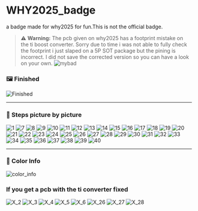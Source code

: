 # WHY2025_badge
a badge made for why2025 for fun.This is not the official badge.


> ⚠️ **Warning:** 
> The pcb given on why2025 has a footprint mistake on the ti boost converter.
> Sorry due to time i was not able to fully check the footprint i just slaped on a 5P SOT package but the pining is incorrect.
> I did not save the corrected version so you can have a look on your own.
> ![mybad](pictures/mistake.png)

### 🖼️ Finished

![Finished](pictures/Finished.jpg)

---

### 🔢 Steps picture by picture

![1](pictures/1.jpg)
![7](pictures/7.jpg)
![8](pictures/8.jpg)
![9](pictures/9.jpg)
![10](pictures/10.jpg)
![11](pictures/11.jpg)
![12](pictures/12.jpg)
![13](pictures/13.jpg)
![14](pictures/14.jpg)
![15](pictures/15.jpg)
![16](pictures/16.jpg)
![17](pictures/17.jpg)
![18](pictures/18.jpg)
![19](pictures/19.jpg)
![20](pictures/20.jpg)
![21](pictures/21.jpg)
![22](pictures/22.jpg)
![23](pictures/23.jpg)
![24](pictures/24.jpg)
![25](pictures/25.jpg)
![26](pictures/26.jpg)
![27](pictures/27.jpg)
![28](pictures/28.jpg)
![29](pictures/29.jpg)
![30](pictures/30.jpg)
![31](pictures/31.jpg)
![32](pictures/32.jpg)
![33](pictures/33.jpg)
![34](pictures/34.jpg)
![35](pictures/35.jpg)
![36](pictures/36.jpg)
![37](pictures/37.jpg)
![38](pictures/38.jpg)
![39](pictures/39.jpg)
![40](pictures/40.jpg)

---

### 🎨 Color Info

![color_info](pictures/color_info.jpg)


### If you get a pcb with the ti converter fixed

![X_2](pictures/X_2.jpg)
![X_3](pictures/X_3.jpg)
![X_4](pictures/X_4.jpg)
![X_5](pictures/X_5.jpg)
![X_6](pictures/X_6.jpg)
![X_26](pictures/X_26.jpg)
![X_27](pictures/X_27.jpg)
![X_28](pictures/X_28.jpg)

